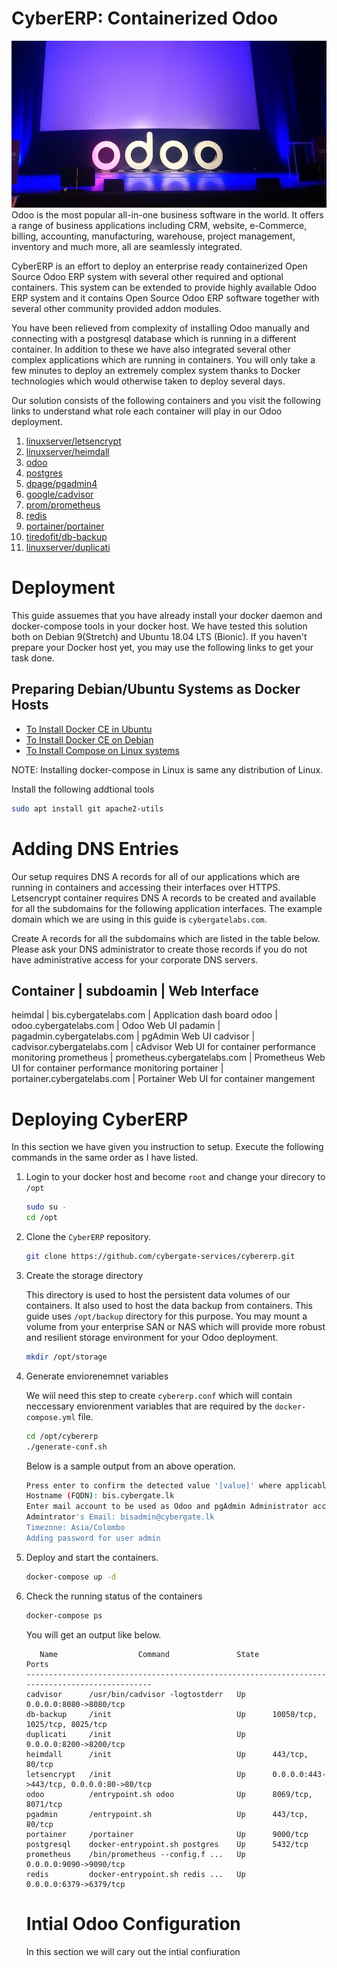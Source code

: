 # CyberERP: Containerized Odoo

![](images/odoo-intro.jpg)
Odoo is the most popular all-in-one business software in the world. It offers a range of business applications including CRM, website, e-Commerce, billing, accounting, manufacturing, warehouse, project management, inventory and much more, all are seamlessly integrated.

CyberERP is an effort to deploy an enterprise ready  containerized  Open Source Odoo ERP system with several other required and optional containers. This system can be extended to provide highly available Odoo ERP system and it  contains Open Source Odoo ERP software together with several other community provided addon modules. 

You have been relieved from complexity of installing Odoo manually and connecting with a postgresql database which is running in a different container.  In addition to these we have also integrated several other complex applications which are running in containers.  You will only take a few minutes to deploy an extremely complex system thanks to Docker technologies which would otherwise taken to deploy several days. 

Our solution  consists of the following containers and you  visit the following links to understand what role each container will play in our Odoo deployment. 

1. [linuxserver/letsencrypt](https://hub.docker.com/r/linuxserver/letsencrypt)
2. [linuxserver/heimdall](https://hub.docker.com/r/linuxserver/heimdall)
3. [odoo](https://hub.docker.com/_/odoo)
4. [postgres](https://hub.docker.com/_/postgres)
5. [dpage/pgadmin4](https://hub.docker.com/r/dpage/pgadmin4)
6. [google/cadvisor](https://hub.docker.com/r/google/cadvisor)
7. [prom/prometheus](https://hub.docker.com/r/prom/prometheus)
8. [redis](https://hub.docker.com/_/redis)
9. [portainer/portainer](https://hub.docker.com/r/portainer/portainer)
10. [tiredofit/db-backup](https://hub.docker.com/r/tiredofit/db-backup)
11. [linuxserver/duplicati](https://hub.docker.com/r/linuxserver/duplicati)

# Deployment

This guide assuemes that you have already install your docker daemon and docker-compose tools in your docker host. We have tested this solution both on Debian 9(Stretch) and Ubuntu 18.04 LTS (Bionic). If you haven't prepare your Docker host yet, you may use the following links to get your task done.

## Preparing Debian/Ubuntu Systems as Docker Hosts

* [To Install Docker CE in Ubuntu](https://docs.docker.com/v17.09/engine/installation/linux/docker-ce/ubuntu/)
* [To Install Docker CE on Debian](https://docs.docker.com/v17.09/engine/installation/linux/docker-ce/debian/)
* [To Install Compose on Linux systems](https://docs.docker.com/compose/install/)

NOTE: Installing docker-compose in Linux is same any distribution of Linux.

Install the following addtional tools
```bash
sudo apt install git apache2-utils
```
# Adding DNS Entries

Our setup requires DNS A records for all of our applications which are running in containers and accessing their interfaces over HTTPS. Letsencrypt container requires DNS A records to be created and available for all the subdomains for the following application interfaces. The example domain which we are using in this guide is ```cybergatelabs.com```.

Create A records for all the subdomains which are listed in the table below. Please ask your DNS administrator to create those records if you do not have administrative access for your corporate DNS servers. 

Container | subdoamin | Web Interface
------------------------------
heimdal | bis.cybergatelabs.com | Application dash board
odoo | odoo.cybergatelabs.com | Odoo Web UI
padamin | pagadmin.cybergatelabs.com | pgAdmin Web UI
cadvisor | cadvisor.cybergatelabs.com | cAdvisor Web UI for container performance monitoring 
prometheus | prometheus.cybergatelabs.com | Prometheus Web UI for container performance monitoring 
portainer | portainer.cybergatelabs.com | Portainer Web UI for container mangement

# Deploying CyberERP

In this section we have given you instruction to setup. Execute the following commands in the same order as I have listed. 

1. Login to your docker host and become ```root``` and change your direcory to ```/opt```
   ```bash
   sudo su -
   cd /opt
   ```
2. Clone the ```CyberERP``` repository.
   ```bash
   git clone https://github.com/cybergate-services/cybererp.git
   ```
3. Create the storage directory

   This directory is used to host the persistent data volumes of our containers. It also used to host the data backup from      containers. This guide uses ```/opt/backup```  directory for this purpose. You may mount a volume from your enterprise SAN    or NAS which will provide more robust and resilient storage environment  for your Odoo deployment.
   ```bash
   mkdir /opt/storage
   ```
 4. Generate enviorenemnet variables
   
    We wiil need this step to create ```cybererp.conf``` which will contain neccessary enviorenment variables that are 
    required by the ```docker-compose.yml``` file.
    ```bash
    cd /opt/cybererp
    ./generate-conf.sh 
    ```
    Below is a sample output from an above operation.
    
    ```bash
    Press enter to confirm the detected value '[value]' where applicable or enter a custom value.
    Hostname (FQDN): bis.cybergate.lk
    Enter mail account to be used as Odoo and pgAdmin Administrator account
    Admintrator's Email: bisadmin@cybergate.lk
    Timezone: Asia/Colombo
    Adding password for user admin
    
 5. Deploy and start the containers.
 
    ```bash
    docker-compose up -d
    ```
 6. Check the running status of the containers
 
    ```bash
    docker-compose ps
    ```
    You will get an output like below.   
    ```
       Name                  Command               State                    Ports                  
    -----------------------------------------------------------------------------------------------
    cadvisor      /usr/bin/cadvisor -logtostderr   Up      0.0.0.0:8080->8080/tcp                  
    db-backup     /init                            Up      10050/tcp, 1025/tcp, 8025/tcp           
    duplicati     /init                            Up      0.0.0.0:8200->8200/tcp                  
    heimdall      /init                            Up      443/tcp, 80/tcp                         
    letsencrypt   /init                            Up      0.0.0.0:443->443/tcp, 0.0.0.0:80->80/tcp
    odoo          /entrypoint.sh odoo              Up      8069/tcp, 8071/tcp                      
    pgadmin       /entrypoint.sh                   Up      443/tcp, 80/tcp                         
    portainer     /portainer                       Up      9000/tcp                                
    postgresql    docker-entrypoint.sh postgres    Up      5432/tcp                                
    prometheus    /bin/prometheus --config.f ...   Up      0.0.0.0:9090->9090/tcp                  
    redis         docker-entrypoint.sh redis ...   Up      0.0.0.0:6379->6379/tcp
    ```
    # Intial Odoo Configuration
    
    In this section we will cary out the intial confiuration 
    
    
    
    
